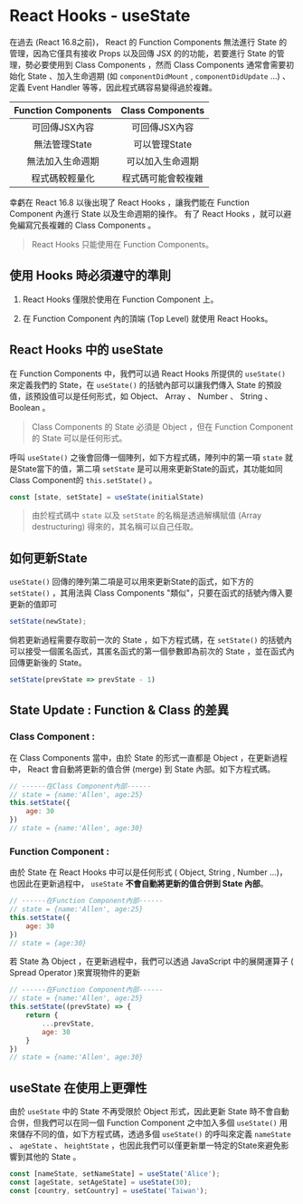# React Hooks - useState

在過去 (React 16.8之前)， React 的 Function Components 無法進行 State 的管理，因為它僅具有接收 Props 以及回傳 JSX 的的功能，若要進行 State 的管理，勢必要使用到 Class Components ，然而 Class Components 通常會需要初始化 State 、加入生命週期 (如 `componentDidMount` , `componentDidUpdate` ...) 、定義 Event Handler 等等，因此程式碼容易變得過於複雜。  

Function Components |Class Components  |
:------------------:|:---------------:|
|可回傳JSX內容       |可回傳JSX內容      |
|無法管理State       |可以管理State      |
|無法加入生命週期     |可以加入生命週期   |
|程式碼較輕量化       |程式碼可能會較複雜 |


幸虧在 React 16.8 以後出現了 React Hooks ，讓我們能在 Function Component 內進行 State 以及生命週期的操作。 有了 React Hooks ，就可以避免編寫冗長複雜的 Class Components 。

> React Hooks 只能使用在 Function Components。

## 使用 Hooks 時必須遵守的準則

1. React Hooks 僅限於使用在 Function Component 上。

2. 在 Function Component 內的頂端 (Top Level) 就使用 React Hooks。

## React Hooks 中的 useState

在 Function Components 中，我們可以過 React Hooks 所提供的 `useState()` 來定義我們的 State，在 `useState()` 的括號內部可以讓我們傳入 State 的預設值，該預設值可以是任何形式，如 Object、  Array 、 Number 、 String 、 Boolean 。

> Class Components 的 State 必須是 Object ，但在 Function Component 的 State 可以是任何形式。

呼叫 `useState()` 之後會回傳一個陣列，如下方程式碼，陣列中的第一項 `state` 就是State當下的值，第二項 `setState` 是可以用來更新State的函式，其功能如同Class Component的 `this.setState()` 。 

```js
const [state, setState] = useState(initialState)
```

> 由於程式碼中 `state` 以及 `setState` 的名稱是透過解構賦值 (Array destructuring) 得來的，其名稱可以自己任取。

## 如何更新State

`useState()` 回傳的陣列第二項是可以用來更新State的函式，如下方的 `setState()` ，其用法與 Class Components "類似"，只要在函式的括號內傳入要更新的值即可

```js
setState(newState);
```

倘若更新過程需要存取前一次的 State ，如下方程式碼，在 `setState()` 的括號內可以接受一個匿名函式，其匿名函式的第一個參數即為前次的 State ，並在函式內回傳更新後的 State。

```js
setState(prevState => prevState - 1)
```

## State Update : Function & Class 的差異

### **Class Component** :  

在 Class Components 當中，由於 State 的形式一直都是 Object ，在更新過程中， React 會自動將更新的值合併 (merge) 到 State 內部。如下方程式碼。

```js
// ------在Class Component內部------
// state = {name:'Allen', age:25}
this.setState({
    age: 30
})
// state = {name:'Allen', age:30}
```

### **Function Component** :  

由於 State 在 React Hooks 中可以是任何形式 ( Object, String , Number ...)，也因此在更新過程中， `useState` **不會自動將更新的值合併到 State 內部**。

```js
// ------在Function Component內部------
// state = {name:'Allen', age:25}
this.setState({
    age: 30
})
// state = {age:30}
```

若 State 為 Object ，在更新過程中，我們可以透過 JavaScript 中的展開運算子 ( Spread Operator )來實現物件的更新

```js
// ------在Function Component內部------
// state = {name:'Allen', age:25}
this.setState((prevState) => {
    return {
        ...prevState,
        age: 30
    }
})
// state = {name:'Allen', age:30}
```

## useState 在使用上更彈性

由於 `useState` 中的 State 不再受限於 Object 形式，因此更新 State 時不會自動合併，但我們可以在同一個 Function Component 之中加入多個 `useState()` 用來儲存不同的值，如下方程式碼，透過多個 `useState()` 的呼叫來定義 `nameState` 、 `ageState` 、 `heightState` ，也因此我們可以僅更新單一特定的State來避免影響到其他的 State 。

```js
const [nameState, setNameState] = useState('Alice');
const [ageState, setAgeState] = useState(30);
const [country, setCountry] = useState('Taiwan');
```

<!-- **useState always returns an array with exactly two elements** , the first element then alwasys is your current state snapshot, and whenver you state updated, the component will rebuild, so the functinal component  is really executed and useState executed again. But react internally saves that you already configured a state with the help of useState for functional component, and will not reinitialized it, but instead **useState** manages this state detached from you component, so independent from your component, so that the state survives renders of this functinal component. So the state suvives when functional component get executed again and therefore useState  does first value which is returned is our current state snapshot and it's a current state snapshot for this rerender cycle of this component. This means that when you update the state, you'll get the updated state here. -->

<!-- ---

## The Problem With React 16 And Earlier:

### Event Pooling:

When we're passing a function into the **setState** function, the anonymous function in the **setState** function is a closure.  That is a simply function that closes over surrounding values.
 In this case, it closes over our event here. The **event** is fed into the **onChange** anonymous function, and in that funciton which we have herre upon a change, we're calling these **setState** function, then we also defing another nested function inside setState function.

 The problem with that is that in the inner function, We use something from the outer function, we using the event, then the event will be locked in for the first keystroke.
 Which means that for subsequent keystrokes we don't use the new keystroke event, but the previous one, which of course is then reused and which caused this error.

 Normally that wouldn't be a problem, because the inner function is state updating function (**setState**), and therefore it closes over a event object, which means it saves this event object for its execution so that when does inter state updating cuntion runs, which happens asynchronously, we're guaranteed to use the event that was triggered for that keystorkes, so it was created for the keystroke. The problem with evetns and that's now really exclusive to evetns and react.  Just is that **React event** are not the native theme events, but special sysnthetic evets created by React, which basically replicate the native DOM events it would normally get, but react adds a special factor to that. It pulls these event objects, which simply means it reuses event objects. So instead of creating a new event object for every keystroke, it instead reuses the previous object. and the consequence of this is that for the second keystroke, since we have a closure and we locked in the event for the first keystroke, for the second keystroke, we still reuse the same object we had for the first keystroke and that simply the problem here, we're reusing the wrong event object because of the way react handles event objects.

```js
function handleChange(e) {
    setData(data => ({
        ...data,
        // This crashes in React 16 and earlier:
        text: e.target.value
    }));
}
```

From [React Org](https://reactjs.org/blog/2020/08/10/react-v17-rc.html#no-event-pooling): This is because React reused the event objects between different events for performance in old browsers, and set all event fields to null in between them. With React 16 and earlier, you have to call e.persist() to properly use the event, or read the property you need earlier. 

React 17 removes the “event pooling” optimization from React. It doesn’t improve performance in modern browsers and confuses even experienced React users:. In React 17, this code works as you would expect. The old event pooling optimization has been fully removed, so you can read the event fields whenever you need them. This is a behavior change, which is why we’re marking it as breaking, but in practice we haven’t seen it break anything at Facebook. (Maybe it even fixed a few bugs!) Note that e.persist() is still available on the React event object, but now it doesn’t do anything. -->
